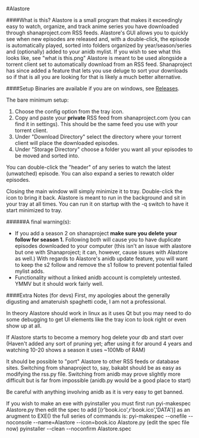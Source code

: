 #Alastore

####What is this?
Alastore is a small program that makes it exceedingly easy to watch, organize, and track anime series you have downloaded through shanaproject.com RSS feeds. Alastore's GUI allows you to quickly see when new episodes are released and, with a double-click, the
episode is automatically played, sorted into folders organized by year/season/series and (optionally) added to your anidb mylist.
If you wish to see what this looks like, see "what is this.png"
Alastore is meant to be used alongside a torrent client set to automatically download from an RSS feed. Shanaproject has since
added a feature that lets you use deluge to sort your downloads so if that is all you are looking for that is likely a much
better alternative.

####Setup
Binaries are available if you are on windows, see [Releases](https://github.com/NeverDecaf/Alastore/releases/latest).

The bare minimum setup:  
  1. Choose the config option from the tray icon.  
  2. Copy and paste your **private** RSS feed from shanaproject.com (you can find it in settings). This should be the same feed you use with your torrent client.  
  3. Under "Download Directory" select the directory where your torrent client will place the downloaded episodes.  
  4. Under "Storage Directory" choose a folder you want all your episodes to be moved and sorted into.

You can double-click the "header" of any series to watch the latest (unwatched) episode. You can also expand a series to rewatch older episodes.

Closing the main window will simply minimize it to tray. Double-click the icon to bring it back. Alastore is meant to run in the background and sit in your tray at all times. You can run it on startup with the -q switch to have it start minimized to tray.

######A final warning(s):
* If you add a season 2 on shanaproject **make sure you delete your follow for season 1.** Following both will cause you to have duplicate episodes downloaded to your computer (this isn't an issue with alastore but one with Shanaproject; it can, however, cause issues with Alastore as well.) With regards to Alastore's anidb update feature, you will want to keep the s2 follow and remove the s1 follow to prevent potential failed mylist adds.
* Functionality without a linked anidb account is completely untested. YMMV but it should work fairly well.

####Extra Notes (for devs)
First, my apologies about the generally digusting and amateruish spaghetti code, I am not a professional.

In theory Alastore should work in linux as it uses Qt but you may need to do some debugging to get UI elements like the tray icon to
look right or even show up at all.

If Alastore starts to become a memory hog delete your db and start over (Haven't added any sort of pruning yet; after using it for 
around 4 years and watching 10-20 shows a season it uses ~100Mb of RAM)

It should be possible to "port" Alastore to other RSS feeds or database sites.
Switching from shanaproject to, say, bakabt should be as easy as modifying the rss.py file.
Switching from anidb may prove slightly more difficult but is far from impossible (anidb.py would be a good place to start)

Be careful with anything involving anidb as it is very easy to get banned.

If you wish to make an exe with pyinstaller you must first run
pyi-makespec Alastore.py then edit the spec to add [(r'book.ico',r'book.ico','DATA')] as an arugment to EXE()
the full series of commands is:
pyi-makespec --onefile --noconsole --name=Alastore --icon=book.ico Alastore.py
(edit the spec file now)
pyinstaller --clean --noconfirm Alastore.spec
